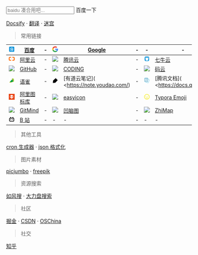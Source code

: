<link rel="stylesheet" type="text/css" href="/css/search.css">
<link rel="stylesheet" type="text/css" href="/css/guide.css">
<script type="text/javascript" src="/js/search.js"></script>

<div id="searchbar">
    <input type="text" id="searchMsg" placeholder="baidu 凑合用吧...">
    <a id="btn">百度一下</a>
</div>

[Docsify](https://docsify.js.org/#/?id=docsify)  ·  [翻译](https://translate.google.cn) · [迷宫](http://www.mazebattles.com/) 


> 常用链接

| <img src="/icon/baidu.png" />            | [百度](https://baidu.com/)              | -    | <img src="/icon/google.png" />           | [Google](https://google.com/)          | -    | -                                        | -                                        | -    | -                                        | -                                        |
| ---------------------------------------- | ------------------------------------- | ---- | ---------------------------------------- | -------------------------------------- | ---- | ---------------------------------------- | ---------------------------------------- | ---- | ---------------------------------------- | ---------------------------------------- |
| <img src="/icon/aliyun.png" />           | [阿里云](https://www.aliyun.com/)        | -    | <img src="/icon/tencent.png" />          | [腾讯云](https://cloud.tencent.com/)      | -    | <img src="/icon/qiniu.png" />            | [七牛云]( https://sso.qiniu.com/)           | -    | -                                        | -                                        |
| <img src="https://github.githubassets.com/favicon.ico" /> | [GitHub](https://github.com/)         | -    | <img src="https://dn-coding-net-production-static.codehub.cn/platform/favicon.ico" /> | [CODING](https://coding.net/)          | -    | <img src="/icon/mayun.png" />            | [码云](https://gitee.com/)                 | -    | <img src="/icon/mvn.png" />              | [MVNRepository](https://mvnrepository.com/) |
| <img src="/icon/yuque.png" />            | [语雀](https://www.yuque.com/dashboard) | -    | <img src="/icon/youdao.png">             | [有道云笔记]( <https://note.youdao.com/)    | -    | <img src="/icon/tencent_doc.png" />      | [腾讯文档]( <https://docs.qq.com/)           | -    | <img src="/icon/shimo.png" />            | [石墨文档]( <https://shimo.im/)              |
| <img src="/icon/iconfont.png" />         | [阿里图标库](https://www.iconfont.cn/)     | -    | <img src=" https://cdn-img.easyicon.net/favicon.ico"> | [easyicon]( https://www.easyicon.net/) | -    | <img src="/icon/emoji.png" />            | [Typora Emoji](https://blog.todaycoder.cn/2018/11/18/Typora-Emoji/) | -    | -                                        | -                                        |
| <img src="https://static.interval.im/blog/eKADT2R9FC8n.png" /> | [GitMind](https://gitmind.cn/)        | -    | <img src="https://static.interval.im/blog/Fsktm9mONwhM.png" /> | [凹脑图]( https://aonaotu.com/)           | -    | <img src="https://static.interval.im/blog/qHwLEnhG0XCI.png" /> | [ZhiMap]( https://zhimap.com/)           | -    | <img src="https://static.interval.im/blog/tYY3CiqpXacc.png"/> | [ProcessOn]( https://www.processon.com/) |
| <img src="/icon/bilibili.png" />         | [B 站](https://www.bilibili.com/)      | -    | -                                        | -                                      | -    | -                                        | -                                        | -    | -                                        | -                                        |



> 其他工具

[cron 生成器](http://cron.qqe2.com/) ·   [json 格式化](http://www.jsons.cn/) 



> 图片素材

[picjumbo](https://picjumbo.com/) · [freepik](https://www.freepik.com/)

> 资源搜索

 [如风搜](http://www.rufengso.net/) ·  [大力盘搜索](https://www.dalipan.com/) 


> 社区 

 [掘金](https://juejin.im/) · [CSDN](https://www.csdn.net/) · [OSChina](https://www.oschina.net/) 




> 社交

[知乎](https://www.zhihu.com/)




<!-- 
    https://cloud.tencent.com//favicon.ico?t=201902181234
    <img src="" /> 
    
    <img src="/icon/.png" /> 
-->


